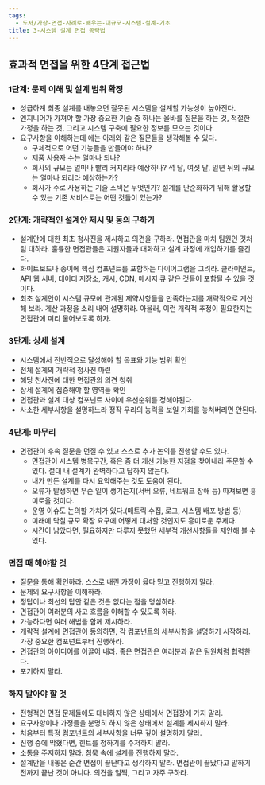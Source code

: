 ```yaml
---
tags:
  - 도서/가상-면접-사례로-배우는-대규모-시스템-설계-기초
title: 3-시스템 설계 면접 공략법
---
```

## 효과적 면접을 위한 4단계 접근법

### 1단계: 문제 이해 및 설계 범위 확정

- 성급하계 최종 설계를 내놓으면 잘못된 시스템을 설계할 가능성이 높아진다.
- 엔지니어가 가져야 할 가장 중요한 기술 중 하나는 올바를 질문을 하는 것, 적절한 가정을 하는 것, 그리고 시스템 구축에 필요한 정보를 모으는 것이다.
- 요구사항을 이해하는데 에는 아래와 같은 질문들을 생각해볼 수 있다.
	- 구체적으로 어떤 기능들을 만들어야 하나?
	- 제품 사용자 수는 얼마나 되나?
	- 회사의 규모는 얼마나 빨리 커지리라 예상하나? 석 달, 여섯 달, 일년 뒤의 규모는 얼마나 되리라 예상하는가?
	- 회사가 주로 사용하는 기술 스택은 무엇인가? 설계를 단순화하기 위해 활용할 수 있는 기존 서비스로는 어떤 것들이 있는가?

### 2단계: 개략적인 설계안 제시 및 동의 구하기

- 설계안에 대한 최초 청사진을 제시하고 의견을 구하라. 면접관을 마치 팀원인 것처럼 대하라. 훌륭한 면접관들은 지원자들과 대화하고 설계 과정에 개입하기를 즐긴다.
- 화이트보드나 종이에 핵심 컴포넌트를 포함하는 다이어그램을 그려라. 클라이언트, API 웹 서버, 데이터 저장소, 캐시, CDN, 메시지 큐 같은 것들이 포함될 수 있을 것이다.
- 최초 설계안이 시스템 규모에 관계된 제약사항들을 만족하는지를 개략적으로 계산해 보라. 계산 과정을 소리 내어 설명하라. 아울러, 이런 개략적 추정이 필요한지는 면접관에 미리 물어보도록 하자.

### 3단계: 상세 설계

- 시스템에서 전반적으로 달성해야 할 목표와 기능 범위 확인
- 전체 설계의 개략적 청사진 마련
- 해당 천사진에 대한 면접관의 의견 청취
- 상세 설계에 집중해야 할 영역들 확인
- 면접관과 설계 대상 컴포넌트 사이에 우선순위를 정해야된다.
- 사소한 세부사항을 설명하느라 정작 우리의 능력을 보일 기회를 놓쳐버리면 안된다.

### 4단계: 마무리

- 면접관이 후속 질문을 던질 수 있고 스스로 추가 논의를 진행할 수도 있다.
	- 면접관이 시스템 병목구간, 혹은 좀 더 개선 가능한 지점을 찾아내라 주문할 수 있다. 절대 내 설계가 완벽하다고 답하지 않는다.
	- 내가 만든 설계를 다시 요약해주는 것도 도움이 된다.
	- 오류가 발생하면 무슨 일이 생기는지(서버 오류, 네트워크 장애 등) 따져보면 흥미로울 것이다.
	- 운영 이슈도 논의할 가치가 있다.(매트릭 수집, 로그, 시스템 배포 방법 등)
	- 미래에 닥칠 규모 확장 요구에 어떻게 대처할 것인지도 흥미로운 주제다.
	- 시간이 남았다면, 필요하지만 다루지 못했던 세부적 개선사항들을 제안해 볼 수 있다.

### 면접 때 해야할 것

- 질문을 통해 확인하라. 스스로 내린 가정이 옳다 믿고 진행하지 말라.
- 문제의 요구사항을 이해하라.
- 정답이나 최선의 답안 같은 것은 없다는 점을 명심하라.
- 면접관이 여러분의 사고 흐름을 이해할 수 있도록 하라.
- 가능하다면 여러 해법을 함께 제시하라.
- 개략적 설계에 면접관이 동의하면, 각 컴포넌트의 세부사항을 설명하기 시작하라. 가장 중요한 컴포넌트부터 진행하라.
- 면접관의 아이디어를 이끌어 내라. 좋은 면접관은 여러분과 같은 팀원처럼 협력한다.
- 포기하지 말라.

### 하지 말아야 할 것

- 전형적인 면접 문제들에도 대비하지 않은 상태에서 면접장에 가지 말라.
- 요구사항이나 가정들을 분명히 하지 않은 상태에서 설계를 제시하지 말라.
- 처음부터 특정 컴포넌트의 세부사항을 너무 깊이 설명하지 말라.
- 진행 중에 막혔다면, 힌트를 청하기를 주저하지 말라.
- 소통을 주저하지 말라. 침묵 속에 설계를 진행하지 말라.
- 설계안을 내놓은 순간 면접이 끝난다고 생각하지 말라. 면접관이 끝났다고 말하기 전까지 끝난 것이 아니다. 의견을 일찍, 그리고 자주 구하라.
